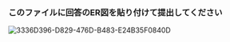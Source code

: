 ### このファイルに回答のER図を貼り付けて提出してください
![3336D396-D829-476D-B483-E24B35F0840D](https://user-images.githubusercontent.com/75254960/213834013-288a90d2-e877-451c-ae15-ec8e1a593417.jpeg)

